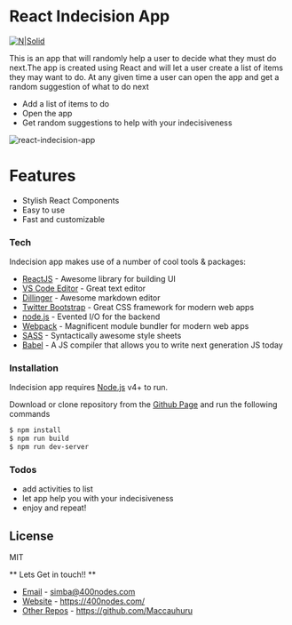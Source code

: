# React Indecision App

[![N|Solid](https://cldup.com/dTxpPi9lDf.thumb.png)](https://nodesource.com/products/nsolid)

This is an app that will randomly help a user to decide what they must do next.The app is created using React and will let a user create a list of items they may want to do. At any given time a user can open the app and get a random suggestion of what to do next

  - Add a list of items to do
  - Open the app
  - Get random suggestions to help with your indecisiveness

![react-indecision-app](https://user-images.githubusercontent.com/24412464/41439406-3f19cab0-6ff0-11e8-8e3b-9a7509c9e2b1.gif)

# Features

  - Stylish React Components
  - Easy to use
  - Fast and customizable

### Tech

Indecision app makes use of a number of cool tools & packages:

* [ReactJS] - Awesome library for building UI
* [VS Code Editor] - Great text editor
* [Dillinger] - Awesome markdown editor
* [Twitter Bootstrap] - Great CSS framework for modern web apps
* [node.js] - Evented I/O for the backend
* [Webpack] - Magnificent module bundler for modern web apps
* [SASS] - Syntactically awesome style sheets
* [Babel] - A JS compiler that allows you to write next generation JS today

### Installation

Indecision app requires [Node.js](https://nodejs.org/) v4+ to run.

Download or clone repository from the [Github Page](https://github.com/Maccauhuru/React-Indecision-App) and run the following commands

```sh
$ npm install
$ npm run build
$ npm run dev-server
```
### Todos

 - add activities to list
 - let app help you with your indecisiveness
 - enjoy and repeat!

License
----

MIT


** Lets Get in touch!! **
* [Email] - simba@400nodes.com
* [Website] - https://400nodes.com/
* [Other Repos] - https://github.com/Maccauhuru


[//]: # (These are reference links used in the body of this note and get stripped out when the markdown processor does its job. There is no need to format nicely because it shouldn't be seen. Thanks SO - http://stackoverflow.com/questions/4823468/store-comments-in-markdown-syntax)


   [dill]: <https://github.com/joemccann/dillinger>
   [git-repo-url]: <https://github.com/joemccann/dillinger.git>
   [john gruber]: <http://daringfireball.net>
   [df1]: <http://daringfireball.net/projects/markdown/>
   [Markdown-it]: <https://github.com/markdown-it/markdown-it>
   [Ace Editor]: <http://ace.ajax.org>
   [node.js]: <http://nodejs.org>
   [Twitter Bootstrap]: <http://twitter.github.com/bootstrap/>
   [jQuery]: <http://jquery.com>
   [VS Code Editor]: <https://code.visualstudio.com/>
   [AngularJS]: <http://angularjs.org>
   [ReactJS]: <https://reactjs.org/>
   [Webpack]: <https://webpack.js.org/>
   [Babel]: <http://babeljs.io/>
   [SASS]: <https://reactjs.org/>
   [Gulp]: <http://gulpjs.com>
   [Dillinger]: <https://dillinger.io/>
   [Github Page]: <https://dillinger.io/>
   [Email]: <mailto:simba@400nodes.com>
   [Website]: <https://400nodes.com/>
   [Other Repos]: <https://github.com/Maccauhuru>

 
